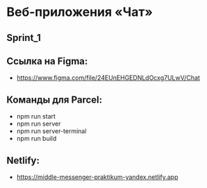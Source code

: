 # Веб-приложения «Чат»

## Sprint_1

## Ссылка на Figma:
- https://www.figma.com/file/24EUnEHGEDNLdOcxg7ULwV/Chat

## Команды для Parcel: 
- npm run start
- npm run server
- npm run server-terminal
- npm run build

## Netlify: 
- https://middle-messenger-praktikum-yandex.netlify.app
